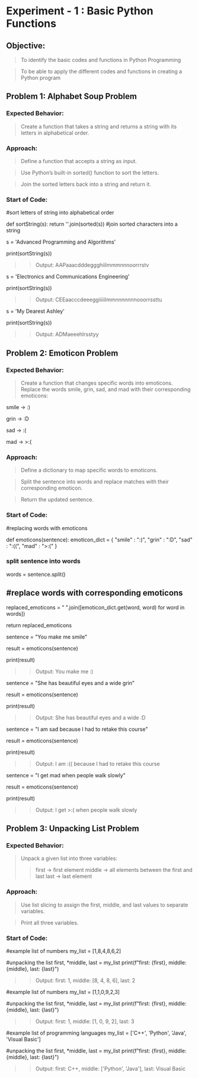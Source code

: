 # Experiment - 1 : Basic Python Functions

## Objective:

> To identify the basic codes and functions in Python Programming

> To be able to apply the different codes and functions in creating a Python program

## Problem 1: Alphabet Soup Problem

### Expected Behavior: 

> Create a function that takes a string and returns a string with its letters in alphabetical order.

### Approach:

> Define a function that accepts a string as input.

> Use Python’s built-in sorted() function to sort the letters.

> Join the sorted letters back into a string and return it.

### Start of Code:

#sort letters of string into alphabetical order

def sortString(s):
    return ''.join(sorted(s)) #join sorted characters into a string

s = 'Advanced Programming and Algorithms'

print(sortString(s))  

>> Output: AAPaaacdddeggghiilmmmnnnoorrrstv

s = 'Electronics and Communications Engineering'

print(sortString(s))

>> Output: CEEaacccdeeeggiiiiilmmnnnnnnnooorrssttu

s = 'My Dearest Ashley'

print(sortString(s))

>> Output: ADMaeeehlrsstyy

## Problem 2: Emoticon Problem

### Expected Behavior:

> Create a function that changes specific words into emoticons.
> Replace the words smile, grin, sad, and mad with their corresponding emoticons:

smile → :)

grin → :D

sad → :(

mad → >:(

### Approach:

> Define a dictionary to map specific words to emoticons.

> Split the sentence into words and replace matches with their corresponding emoticon.

> Return the updated sentence.

### Start of Code:

#replacing words with emoticons

def emoticons(sentence):
    emoticon_dict = {
        "smile" : ":)",
        "grin" : ":D",
        "sad" : ":((",
        "mad" : ">:("
    }
    
  ### split sentence into words
 
  words = sentence.split()
    
  ## #replace words with corresponding emoticons
  
  replaced_emoticons = " ".join([emoticon_dict.get(word, word) for word in words])
 
  return replaced_emoticons

  sentence = "You make me smile"
  
  result = emoticons(sentence)
  
  print(result)   
  
  >> Output:  You make me :)

  sentence = "She has beautiful eyes and a wide grin"
 
  result = emoticons(sentence)
  
  print(result)   
  
  >> Output: She has beautiful eyes and a wide :D

  sentence = "I am sad because I had to retake this course"
 
  result = emoticons(sentence)
  
  print(result)   
  
  >> Output: I am :(( because I had to retake this course

  sentence = "I get mad when people walk slowly"
  
  result = emoticons(sentence)
  
  print(result)   
  
  >> Output: I get >:( when people walk slowly


## Problem 3: Unpacking List Problem

###  Expected Behavior:

> Unpack a given list into three variables:
  >> first → first element
  >> middle → all elements between the first and last
  >> last → last element

### Approach:

> Use list slicing to assign the first, middle, and last values to separate variables.

> Print all three variables.

### Start of Code:
#example list of numbers
my_list = [1,8,4,8,6,2]

#unpacking the list
first, *middle, last = my_list
print(f"first: {first}, middle: {middle}, last: {last}")

>> Output: first: 1, middle: [8, 4, 8, 6], last: 2

#example list of numbers
my_list = [1,1,0,9,2,3]

#unpacking the list
first, *middle, last = my_list
print(f"first: {first}, middle: {middle}, last: {last}")

>> Output: first: 1, middle: [1, 0, 9, 2], last: 3

#example list of programming languages
my_list = ['C++', 'Python', 'Java', 'Visual Basic']

#unpacking the list
first, *middle, last = my_list
print(f"first: {first}, middle: {middle}, last: {last}")

>> Output: first: C++, middle: ['Python', 'Java'], last: Visual Basic

